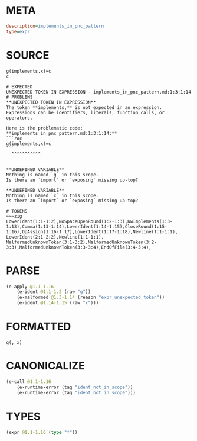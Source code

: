# META
~~~ini
description=implements_in_pnc_pattern
type=expr
~~~
# SOURCE
~~~roc
g(implements,x)=c
c
~~~
~~~
# EXPECTED
UNEXPECTED TOKEN IN EXPRESSION - implements_in_pnc_pattern.md:1:3:1:14
# PROBLEMS
**UNEXPECTED TOKEN IN EXPRESSION**
The token **implements,** is not expected in an expression.
Expressions can be identifiers, literals, function calls, or operators.

Here is the problematic code:
**implements_in_pnc_pattern.md:1:3:1:14:**
```roc
g(implements,x)=c
```
  ^^^^^^^^^^^


**UNDEFINED VARIABLE**
Nothing is named `g` in this scope.
Is there an `import` or `exposing` missing up-top?

**UNDEFINED VARIABLE**
Nothing is named `x` in this scope.
Is there an `import` or `exposing` missing up-top?

# TOKENS
~~~zig
LowerIdent(1:1-1:2),NoSpaceOpenRound(1:2-1:3),KwImplements(1:3-1:13),Comma(1:13-1:14),LowerIdent(1:14-1:15),CloseRound(1:15-1:16),OpAssign(1:16-1:17),LowerIdent(1:17-1:18),Newline(1:1-1:1),
LowerIdent(2:1-2:2),Newline(1:1-1:1),
MalformedUnknownToken(3:1-3:2),MalformedUnknownToken(3:2-3:3),MalformedUnknownToken(3:3-3:4),EndOfFile(3:4-3:4),
~~~
# PARSE
~~~clojure
(e-apply @1.1-1.16
	(e-ident @1.1-1.2 (raw "g"))
	(e-malformed @1.3-1.14 (reason "expr_unexpected_token"))
	(e-ident @1.14-1.15 (raw "x")))
~~~
# FORMATTED
~~~roc
g(, x)
~~~
# CANONICALIZE
~~~clojure
(e-call @1.1-1.16
	(e-runtime-error (tag "ident_not_in_scope"))
	(e-runtime-error (tag "ident_not_in_scope")))
~~~
# TYPES
~~~clojure
(expr @1.1-1.16 (type "*"))
~~~
